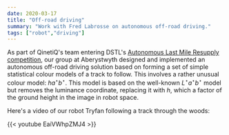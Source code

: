 ```yaml
---
date: 2020-03-17
title: "Off-road driving"
summary: "Work with Fred Labrosse on autonomous off-road driving."
tags: ["robot","driving"]
---
```


As part of QinetiQ's team entering DSTL's
[Autonomous Last Mile Resupply competition](https://www.gov.uk/government/publications/accelerator-competition-autonomous-last-mile-supply/accelerator-competition-autonomous-last-mile-resupply), our group
at Aberystwyth designed and implemented an autonomous off-road driving
solution based on forming a set of simple statistical colour
models of a track to follow. This involves a rather unusual colour
model: $h a^\star b^\star$. This model is based on the well-known
$L^\star a^\star b^\star$ model but removes the luminance coordinate,
replacing it with $h$, which a factor of the ground height in the image
in robot space.

Here's a video of our robot Tryfan following a track through the woods:

{{< youtube EaiVWhpZMJ4 >}}

